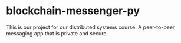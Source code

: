 # blockchain-messenger-py
This is our project for our distributed systems course. A peer-to-peer messaging app that is private and secure.
